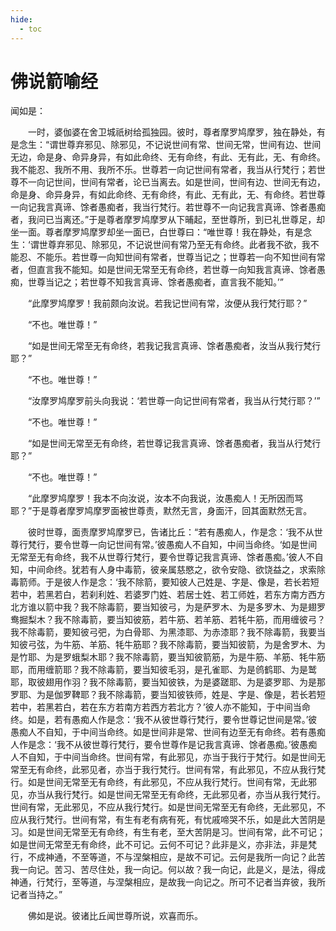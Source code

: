 ```yaml
---
hide:
  - toc
---
```


# **佛说箭喻经**

闻如是：

　　一时，婆伽婆在舍卫城祇树给孤独园。彼时，尊者摩罗鸠摩罗，独在静处，有是念生：“谓世尊弃邪见、除邪见，不记说世间有常、世间无常，世间有边、世间无边，命是身、命异身异，有如此命终、无有命终，有此、无有此，无、有命终。我不能忍、我所不用、我所不乐。世尊若一向记世间有常者，我当从行梵行；若世尊不一向记世间，世间有常者，论已当离去。如是世间，世间有边、世间无有边，命是身、命异身异，有如此命终、无有命终，有此、无有此，无、有命终。若世尊一向记我言真谛、馀者愚痴者，我当行梵行。若世尊不一向记我言真谛、馀者愚痴者，我问已当离还。”于是尊者摩罗鸠摩罗从下晡起，至世尊所，到已礼世尊足，却坐一面。尊者摩罗鸠摩罗却坐一面已，白世尊曰：“唯世尊！我在静处，有是念生：‘谓世尊弃邪见、除邪见，不记说世间有常乃至无有命终。此者我不欲，我不能忍、不能乐。若世尊一向知世间有常者，世尊当记之；世尊若一向不知世间有常者，但直言我不能知。如是世间无常至无有命终，若世尊一向知我言真谛、馀者愚痴，世尊当记之；若世尊不知我言真谛、馀者愚痴者，直言我不能知。’”

　　“此摩罗鸠摩罗！我前颇向汝说。若我记世间有常，汝便从我行梵行耶？”

　　“不也。唯世尊！”

　　“如是世间无常至无有命终，若我记我言真谛、馀者愚痴者，汝当从我行梵行耶？”

　　“不也。唯世尊！”

　　“汝摩罗鸠摩罗前头向我说：‘若世尊一向记世间有常者，我当从行梵行耶？’”

　　“不也。唯世尊！”

　　“如是世间无常至无有命终，若世尊记我言真谛、馀者愚痴者，我当从行梵行耶？”

　　“不也。唯世尊！”

　　“此摩罗鸠摩罗！我本不向汝说，汝本不向我说，汝愚痴人！无所因而骂耶？”于是尊者摩罗鸠摩罗面被世尊责，默然无言，身面汗，回其面默然无言。

　　彼时世尊，面责摩罗鸠摩罗已，告诸比丘：“若有愚痴人，作是念：‘我不从世尊行梵行，要令世尊一向记世间有常。’彼愚痴人不自知，中间当命终。‘如是世间无常至无有命终，我不从世尊行梵行，要令世尊记我言真谛、馀者愚痴。’彼人不自知，中间命终。犹若有人身中毒箭，彼亲属慈愍之，欲令安隐、欲饶益之，求索除毒箭师。于是彼人作是念：‘我不除箭，要知彼人己姓是、字是、像是，若长若短若中，若黑若白，若刹利姓、若婆罗门姓、若居士姓、若工师姓，若东方南方西方北方谁以箭中我？我不除毒箭，要当知彼弓，为是萨罗木、为是多罗木、为是翅罗鸯掘梨木？我不除毒箭，要当知彼筋，若牛筋、若羊筋、若牦牛筋，而用缠彼弓？我不除毒箭，要知彼弓弝，为白骨耶、为黑漆耶、为赤漆耶？我不除毒箭，我要当知彼弓弦，为牛筋、羊筋、牦牛筋耶？我不除毒箭，要当知彼箭，为是舍罗木、为是竹耶、为是罗蛾梨木耶？我不除毒箭，要当知彼箭筋，为是牛筋、羊筋、牦牛筋耶，而用缠箭耶？我不除毒箭，要当知彼毛羽，是孔雀耶、为是鸧鹤耶、为是鹫耶，取彼翅用作羽？我不除毒箭，要当知彼铁，为是婆蹉耶、为是婆罗耶、为是那罗耶、为是伽罗鞞耶？我不除毒箭，要当知彼铁师，姓是、字是、像是，若长若短若中，若黑若白，若在东方若南方若西方若北方？’彼人亦不能知，于中间当命终。如是，若有愚痴人作是念：‘我不从彼世尊行梵行，要令世尊记世间是常。’彼愚痴人不自知，于中间当命终。如是世间非是常、世间有边至无有命终。若有愚痴人作是念：‘我不从彼世尊行梵行，要令世尊作是记我言真谛、馀者愚痴。’彼愚痴人不自知，于中间当命终。世间有常，有此邪见，亦当于我行于梵行。如是世间无常至无有命终，此邪见者，亦当于我行梵行。世间有常，有此邪见，不应从我行梵行。如是世间无常至无有命终，有此邪见，不应从我行梵行。世间有常，无此邪见，亦当从我行梵行。如是世间无常至无有命终，无此邪见者，亦当从我行梵行。世间有常，无此邪见，不应从我行梵行。如是世间无常至无有命终，无此邪见，不应从我行梵行。世间有常，有生有老有病有死，有忧戚啼哭不乐，如是此大苦阴是习。如是世间无常至无有命终，有生有老，至大苦阴是习。世间有常，此不可记；如是世间无常至无有命终，此不可记。云何不可记？此非是义，亦非法，非是梵行，不成神通，不至等道，不与涅槃相应，是故不可记。云何是我所一向记？此苦我一向记。苦习、苦尽住处，我一向记。何以故？我一向记，此是义，是法，得成神通，行梵行，至等道，与涅槃相应，是故我一向记之。所可不记者当弃彼，我所记者当持之。”

　　佛如是说。彼诸比丘闻世尊所说，欢喜而乐。